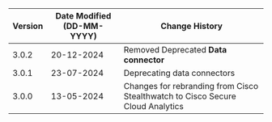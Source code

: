 | **Version** | **Date Modified (DD-MM-YYYY)** | **Change History**                                                 |
|-------------|--------------------------------|--------------------------------------------------------------------|
| 3.0.2       | 20-12-2024                     |    Removed Deprecated **Data connector**                           |
| 3.0.1       | 23-07-2024                     |	Deprecating data connectors                                     | 
| 3.0.0       | 13-05-2024                     |	Changes for rebranding from Cisco Stealthwatch to Cisco Secure Cloud Analytics         | 


